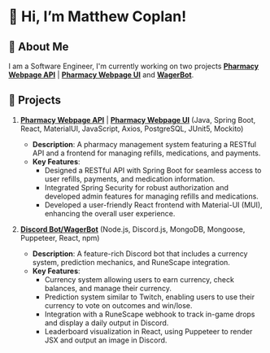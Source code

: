 # 👋 Hi, I’m Matthew Coplan!

## 🚀 About Me
I am a Software Engineer, I'm currently working on two projects **[Pharmacy Webpage API](https://github.com/mcoplan2/SynergyPharmacyAPI)** | **[Pharmacy Webpage UI](https://github.com/mcoplan2/SynergyPharmacyUI)** and **[WagerBot](https://github.com/mcoplan2/WagerBot)**.

## 🌟 Projects

1. **[Pharmacy Webpage API](https://github.com/mcoplan2/SynergyPharmacyAPI)** | **[Pharmacy Webpage UI](https://github.com/mcoplan2/SynergyPharmacyUI)** (Java, Spring Boot, React, MaterialUI, JavaScript, Axios, PostgreSQL, JUnit5, Mockito)
   - **Description**: A pharmacy management system featuring a RESTful API and a frontend for managing refills, medications, and payments.
   - **Key Features**:
     - Designed a RESTful API with Spring Boot for seamless access to user refills, payments, and medication information.
     - Integrated Spring Security for robust authorization and developed admin features for managing refills and medications.
     - Developed a user-friendly React frontend with Material-UI (MUI), enhancing the overall user experience.

2. **[Discord Bot/WagerBot](https://github.com/mcoplan2/WagerBot)** (Node.js, Discord.js, MongoDB, Mongoose, Puppeteer, React, npm)
   - **Description**: A feature-rich Discord bot that includes a currency system, prediction mechanics, and RuneScape integration.
    - **Key Features**:
      - Currency system allowing users to earn currency, check balances, and manage their currency.
      - Prediction system similar to Twitch, enabling users to use their currency to vote on outcomes and win/lose.
      - Integration with a RuneScape webhook to track in-game drops and display a daily output in Discord.
      - Leaderboard visualization in React, using Puppeteer to render JSX and output an image in Discord.
